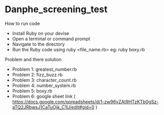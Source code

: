 # Danphe_screening_test
How to run code
- Install Ruby on your devise
- Open a terminal or command prompt
- Navigate to the directory
- Run the Ruby code using ruby <file_name.rb> eg: ruby boxy.rb

Problem and there solution
- Problem 1: greatest_number.rb
- Problem 2: fizz_buzz.rb
- Problem 3: character_count.rb
- Problem 4: number_system.rb
- Problem 5: boxy.rb
- Problem 6: google sheet link ( https://docs.google.com/spreadsheets/d/1-zw96yZAt9HTzKTb0gSz-aTQ2JRbwsJ1CaTuOjk_C1U/edit#gid=0 )
